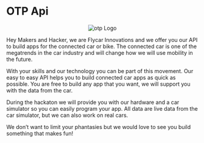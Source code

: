 # OTP Api

<p align="center">
   <img alt="otp Logo" src="http://www.otp.systems/themes/otp_web//images/otp-logo.png" />
</p>

Hey Makers and Hacker, we are Flycar Innovations and we offer you our API to build apps for the connected car or bike.
The connected car is one of the megatrends in the car industry and will change how we will use mobility in the future.

With your skills and our technology you can be part of this movement. Our easy to easy API helps you to build connected car apps as quick as possible.
You are free to build any app that you want, we will support you with the data from the car.

During the hackaton we will provide you with our hardware and a car simulator so you can easily program your app.
All data are live data from the car simulator, but we can also work on real cars.

We don’t want to limit your phantasies but we would love to see you build something that makes fun!
